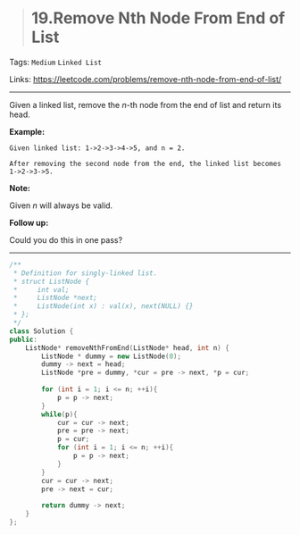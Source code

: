 > # 19.Remove Nth Node From End of List

Tags: `Medium` `Linked List`

Links: <https://leetcode.com/problems/remove-nth-node-from-end-of-list/>

---

Given a linked list, remove the *n*-th node from the end of list and return its head.

**Example:**

```
Given linked list: 1->2->3->4->5, and n = 2.

After removing the second node from the end, the linked list becomes 1->2->3->5.
```

**Note:**

Given *n* will always be valid.

**Follow up:**

Could you do this in one pass?

---

```c++
/**
 * Definition for singly-linked list.
 * struct ListNode {
 *     int val;
 *     ListNode *next;
 *     ListNode(int x) : val(x), next(NULL) {}
 * };
 */
class Solution {
public:
    ListNode* removeNthFromEnd(ListNode* head, int n) {
        ListNode * dummy = new ListNode(0);
        dummy -> next = head;
        ListNode *pre = dummy, *cur = pre -> next, *p = cur;
        
        for (int i = 1; i <= n; ++i){
            p = p -> next;
        }
        while(p){
            cur = cur -> next;
            pre = pre -> next;
            p = cur;
            for (int i = 1; i <= n; ++i){
                p = p -> next;
            }
        }
        cur = cur -> next;
        pre -> next = cur;
        
        return dummy -> next;
    }
};
```

